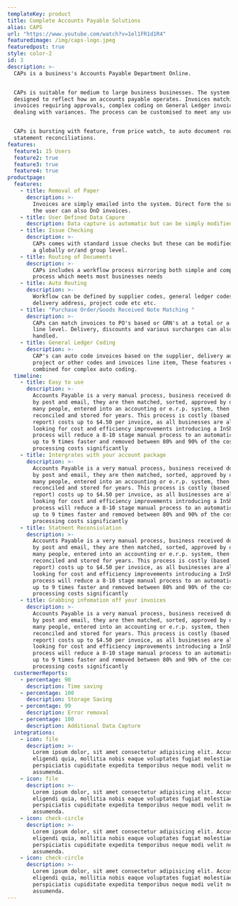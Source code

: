 ```yaml
---
templateKey: product
title: Complete Accounts Payable Solutions
alias: CAPS
url: "https://www.youtube.com/watch?v=1el1FR1d1R4"
featuredimage: /img/caps-logo.jpeg
featuredpost: true
style: color-2
id: 3
description: >-
  CAPs is a business's Accounts Payable Department Online.


  CAPs is suitable for medium to large business businesses. The system is
  designed to reflect how an accounts payable operates. Invoices matching to po,
  invoices requiring approvals, complex coding on General Ledger invoices and
  dealing with variances. The process can be customised to meet any users needs.


  CAPs is bursting with feature, from price watch, to auto document routing, to
  statement reconciliations.
features:
  feature1: 15 Users
  feature2: true
  feature3: true
  feature4: true
productpage:
  features:
    - title: Removal of Paper
      description: >-
        Invoices are simply emailed into the system. Direct form the supplier or
        the user can also DnD invoices.
    - title: User Defined Data Capure
      description: Data capture is automatic but can be simply modified by users.
    - title: Issue Checking
      description: >-
        CAPs comes with standard issue checks but these can be modified at both
        a globally or/and group level.
    - title: Routing of Documents
      description: >-
        CAPs includes a workflow process mirroring both simple and complex
        process which meets most businesses needs
    - title: Auto Routing
      description: >-
        Workflow can be defined by supplier codes, general ledger codes,
        delivery address, project code etc etc.
    - title: "Purchase Order/Goods Received Note Matching "
      description: >-
        CAPs can match invoices to PO's based or GRN's at a total or a line by
        line level. Delivery, discounts and various surcharges can also be
        handled.
    - title: General Ledger Coding
      description: >-
        CAP's can auto code invoices based on the supplier, delivery address,
        project or other codes and invoices line item, These features can be
        combined for complex auto coding.
  timeline:
    - title: Easy to use
      description: >-
        Accounts Payable is a very manual process, business received documents
        by post and email, they are then matched, sorted, approved by one or
        many people, entered into an accounting or e.r.p. system, then filed,
        reconciled and stored for years. This process is costly (based on pwc
        report) costs up to $4.50 per invoice, as all businesses are always
        looking for cost and efficiency improvements introducing a InShip
        process will reduce a 8-10 stage manual process to an automatic that is
        up to 9 times faster and removed between 80% and 90% of the cost. Reduce
        processing costs significantly
    - title: Intergrates with your account package
      description: >-
        Accounts Payable is a very manual process, business received documents
        by post and email, they are then matched, sorted, approved by one or
        many people, entered into an accounting or e.r.p. system, then filed,
        reconciled and stored for years. This process is costly (based on pwc
        report) costs up to $4.50 per invoice, as all businesses are always
        looking for cost and efficiency improvements introducing a InShip
        process will reduce a 8-10 stage manual process to an automatic that is
        up to 9 times faster and removed between 80% and 90% of the cost. Reduce
        processing costs significantly
    - title: Statment Reconsiulation
      description: >-
        Accounts Payable is a very manual process, business received documents
        by post and email, they are then matched, sorted, approved by one or
        many people, entered into an accounting or e.r.p. system, then filed,
        reconciled and stored for years. This process is costly (based on pwc
        report) costs up to $4.50 per invoice, as all businesses are always
        looking for cost and efficiency improvements introducing a InShip
        process will reduce a 8-10 stage manual process to an automatic that is
        up to 9 times faster and removed between 80% and 90% of the cost. Reduce
        processing costs significantly
    - title: Grabbing infomation off your invoices
      description: >-
        Accounts Payable is a very manual process, business received documents
        by post and email, they are then matched, sorted, approved by one or
        many people, entered into an accounting or e.r.p. system, then filed,
        reconciled and stored for years. This process is costly (based on pwc
        report) costs up to $4.50 per invoice, as all businesses are always
        looking for cost and efficiency improvements introducing a InShip
        process will reduce a 8-10 stage manual process to an automatic that is
        up to 9 times faster and removed between 80% and 90% of the cost. Reduce
        processing costs significantly
  custermerReports:
    - percentage: 90
      description: Time saving
    - percentage: 100
      description: Storage Saving
    - percentage: 99
      description: Error removal
    - percentage: 100
      description: Additional Data Capture
  integrations:
    - icon: file
      description: >-
        Lorem ipsum dolor, sit amet consectetur adipisicing elit. Accusantium,
        eligendi quia, mollitia nobis eaque voluptates fugiat molestiae
        perspiciatis cupiditate expedita temporibus neque modi velit nesciunt
        assumenda.
    - icon: file
      description: >-
        Lorem ipsum dolor, sit amet consectetur adipisicing elit. Accusantium,
        eligendi quia, mollitia nobis eaque voluptates fugiat molestiae
        perspiciatis cupiditate expedita temporibus neque modi velit nesciunt
        assumenda.
    - icon: check-circle
      description: >-
        Lorem ipsum dolor, sit amet consectetur adipisicing elit. Accusantium,
        eligendi quia, mollitia nobis eaque voluptates fugiat molestiae
        perspiciatis cupiditate expedita temporibus neque modi velit nesciunt
        assumenda.
    - icon: check-circle
      description: >-
        Lorem ipsum dolor, sit amet consectetur adipisicing elit. Accusantium,
        eligendi quia, mollitia nobis eaque voluptates fugiat molestiae
        perspiciatis cupiditate expedita temporibus neque modi velit nesciunt
        assumenda.
---
```

